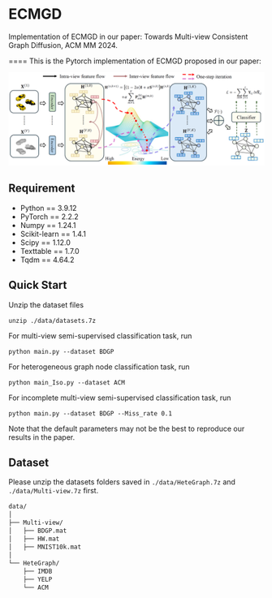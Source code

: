 # ECMGD
Implementation of ECMGD in our paper: Towards Multi-view Consistent Graph Diffusion, ACM MM 2024.


====
This is the Pytorch implementation of ECMGD proposed in our paper:

![framework](./framework.jpg)

## Requirement

  * Python == 3.9.12
  * PyTorch == 2.2.2
  * Numpy == 1.24.1
  * Scikit-learn == 1.4.1
  * Scipy == 1.12.0
  * Texttable == 1.7.0
  * Tqdm == 4.64.2

## Quick Start
Unzip the dataset files
```
unzip ./data/datasets.7z
```
For multi-view semi-supervised classification task, run 
```
python main.py --dataset BDGP
```
For heterogeneous graph node classification task, run 
```
python main_Iso.py --dataset ACM
```
For incomplete multi-view semi-supervised classification task, run
```
python main.py --dataset BDGP --Miss_rate 0.1
```

Note that the default parameters may not be the best to reproduce our results in the paper.


## Dataset
Please unzip the datasets folders saved in ```./data/HeteGraph.7z``` and ```./data/Multi-view.7z``` first.

```
data/
│
├── Multi-view/
│   ├── BDGP.mat
│   ├── HW.mat
│   ├── MNIST10k.mat
│
└── HeteGraph/
    ├── IMDB
    ├── YELP
    └── ACM
```
 
